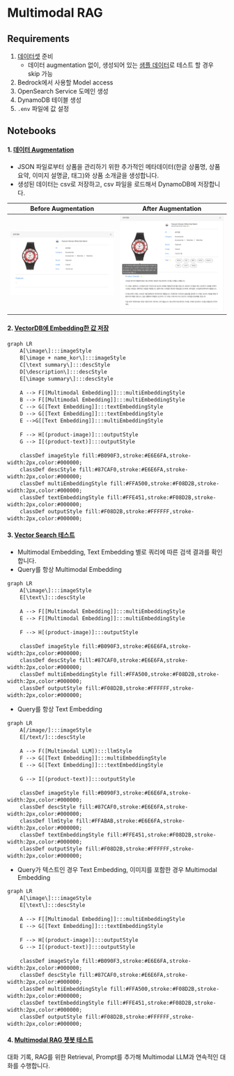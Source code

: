 # Multimodal RAG

## Requirements

1. [데이터셋](https://www.kaggle.com/datasets/paramaggarwal/fashion-product-images-dataset) 준비
   - 데이터 augmentation 없이, 생성되어 있는 [샘플 데이터](../data/product.csv)로 테스트 할 경우 skip 가능
2. Bedrock에서 사용할 Model access
3. OpenSearch Service 도메인 생성
4. DynamoDB 테이블 생성
5. `.env` 파일에 값 설정

## Notebooks

#### 1. [데이터 Augmentation](./1-augment-dataset.ipynb)

- JSON 파일로부터 상품을 관리하기 위한 추가적인 메타데이터(한글 상품명, 상품 요약, 이미지 설명글, 태그)와 상품 소개글을 생성합니다.
- 생성된 데이터는 csv로 저장하고, csv 파일을 로드해서 DynamoDB에 저장합니다.

| Before Augmentation                 | After Augmentation                |
|-------------------------------------|-----------------------------------|
| ![Before](../assets/before-aug.png) | ![After](../assets/after-aug.png) |

#### 2. [VectorDB에 Embedding한 값 저장](./2-embedding.ipynb)

```mermaid
graph LR
    A[\image\]:::imageStyle
    B[\image + name_kor\]:::imageStyle
    C[\text summary\]:::descStyle
    D[\description\]:::descStyle
    E[\image summary\]:::descStyle
    
    A --> F[[Multimodal Embedding]]:::multiEmbeddingStyle
    B --> F[[Multimodal Embedding]]:::multiEmbeddingStyle
    C --> G[[Text Embedding]]:::textEmbeddingStyle
    D --> G[[Text Embedding]]:::textEmbeddingStyle
    E -->G[[Text Embedding]]:::multiEmbeddingStyle

    F --> H[(product-image)]:::outputStyle
    G --> I[(product-text)]:::outputStyle

    classDef imageStyle fill:#B090F3,stroke:#E6E6FA,stroke-width:2px,color:#000000;
    classDef descStyle fill:#87CAF0,stroke:#E6E6FA,stroke-width:2px,color:#000000;
    classDef multiEmbeddingStyle fill:#FFA500,stroke:#F08D2B,stroke-width:2px,color:#000000;
    classDef textEmbeddingStyle fill:#FFE451,stroke:#F08D2B,stroke-width:2px,color:#000000;
    classDef outputStyle fill:#F08D2B,stroke:#FFFFFF,stroke-width:2px,color:#000000;
```

#### 3. [Vector Search 테스트](./3-vector-search.ipynb)

- Multimodal Embedding, Text Embedding 별로 쿼리에 따른 검색 결과를 확인합니다.
- Query를 항상 Multimodal Embedding

```mermaid
graph LR
    A[\image\]:::imageStyle
    E[\text\]:::descStyle

    A --> F[[Multimodal Embedding]]:::multiEmbeddingStyle
    E --> F[[Multimodal Embedding]]:::multiEmbeddingStyle

    F --> H[(product-image)]:::outputStyle
    
    classDef imageStyle fill:#B090F3,stroke:#E6E6FA,stroke-width:2px,color:#000000;
    classDef descStyle fill:#87CAF0,stroke:#E6E6FA,stroke-width:2px,color:#000000;
    classDef multiEmbeddingStyle fill:#FFA500,stroke:#F08D2B,stroke-width:2px,color:#000000;
    classDef outputStyle fill:#F08D2B,stroke:#FFFFFF,stroke-width:2px,color:#000000;
```

- Query를 항상 Text Embedding

```mermaid
graph LR
    A[/image/]:::imageStyle
    E[/text/]:::descStyle

    A --> F([Multimodal LLM]):::llmStyle
    F --> G[[Text Embedding]]:::multiEmbeddingStyle
    E --> G[[Text Embedding]]:::textEmbeddingStyle

    G --> I[(product-text)]:::outputStyle

    classDef imageStyle fill:#B090F3,stroke:#E6E6FA,stroke-width:2px,color:#000000;
    classDef descStyle fill:#87CAF0,stroke:#E6E6FA,stroke-width:2px,color:#000000;
    classDef llmStyle fill:#FFABAB,stroke:#E6E6FA,stroke-width:2px,color:#000000;
    classDef textEmbeddingStyle fill:#FFE451,stroke:#F08D2B,stroke-width:2px,color:#000000;
    classDef outputStyle fill:#F08D2B,stroke:#FFFFFF,stroke-width:2px,color:#000000;
```

- Query가 텍스트인 경우 Text Embedding, 이미지를 포함한 경우 Multimodal Embedding

```mermaid
graph LR
    A[\image\]:::imageStyle
    E[\text\]:::descStyle

    A --> F[[Multimodal Embedding]]:::multiEmbeddingStyle
    E --> G[[Text Embedding]]:::textEmbeddingStyle

    F --> H[(product-image)]:::outputStyle
    G --> I[(product-text)]:::outputStyle

    classDef imageStyle fill:#B090F3,stroke:#E6E6FA,stroke-width:2px,color:#000000;
    classDef descStyle fill:#87CAF0,stroke:#E6E6FA,stroke-width:2px,color:#000000;
    classDef multiEmbeddingStyle fill:#FFA500,stroke:#F08D2B,stroke-width:2px,color:#000000;
    classDef textEmbeddingStyle fill:#FFE451,stroke:#F08D2B,stroke-width:2px,color:#000000;
    classDef outputStyle fill:#F08D2B,stroke:#FFFFFF,stroke-width:2px,color:#000000;
```

#### 4. [Multimodal RAG 챗봇 테스트](./4-chatbot.ipynb)

대화 기록, RAG를 위한 Retrieval, Prompt를 추가해 Multimodal LLM과 연속적인 대화를 수행합니다.
